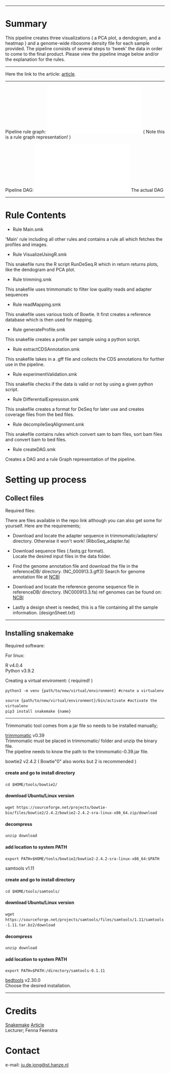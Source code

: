 ------------------------------------------------------------------------

# Summary

This pipeline creates three visualizations ( a PCA plot, a dendogram, and a heatmap ) and a genome-wide ribosome density file
for each sample provided. The pipeline consists of several steps to 'tweek' the data in order to come to the final product.
Please view the pipeline image below and/or the explanation for the rules.

------------------------------------------------------------------------

Here the link to the article:
[article](https://link.springer.com/article/10.1007/s12275-020-9536-2).

------------------------------------------------------------------------

Pipeline rule graph: ![](images/ruleGraph.pdf) 
( Note this is a rule graph representation! )


Pipeline DAG: ![](images/DAG.pdf) 
The actual DAG

------------------------------------------------------------------------

# Rule Contents

- Rule Main.smk

'Main' rule including all other rules and contains a rule all which fetches the profiles and images.

- Rule VisualizeUsingR.smk

This snakefile runs the R script RunDeSeq.R which in return returns plots, like the dendogram and PCA plot.

- Rule trimming.smk

This snakefile uses trimmomatic to filter low quality reads and adapter sequences

- Rule readMapping.smk

This snakefile uses various tools of Bowtie. It first creates a reference database which is then used for mapping.

- Rule generateProfile.smk

This snakefile creates a profile per sample using a python script.

- Rule extractCDSAnnotation.smk

This snakefile takes in a .gff file and collects the CDS annotations for further use in the pipeline.

- Rule experimentValidation.smk

This snakefile checks if the data is valid or not by using a given python script.

- Rule DifferentialExpression.smk

This snakefile creates a format for DeSeq for later use and creates coverage files from the bed files.

- Rule decompileSeqAlignment.smk

This snakefile contains rules which convert sam to bam files, sort bam files and convert bam to bed files.

- Rule createDAG.smk

Creates a DAG and a rule Graph representation of the pipeline.

# Setting up process

## Collect files

Required files:

There are files available in the repo link although you can also get
some for yourself. Here are the requirements;

-   Download and locate the adapter sequence in trimmomatic/adapters/
    directory. Otherwise it won't work! (RiboSeq_adapter.fa)

-   Download sequence files (.fastq.gz format).  
    Locate the desired input files in the data folder.  

-   Find the genome annotation file and download the file in the
    referenceDB/ directory. (NC_000913.3.gff3) Search for genome annotation file at [NCBI](https://www.ncbi.nlm.nih.gov/nuccore)

-   Download and locate the reference genome sequence file in
    referenceDB/ directory. (NC000913.3.fa) 
ref genomes can be found on: [NCBI](https://www.ncbi.nlm.nih.gov/nuccore)

-   Lastly a design sheet is needed, this is a file containing all the sample information.
    (designSheet.txt)

------------------------------------------------------------------------

## Installing snakemake

Required software:

For linux:

R v4.0.4  
Python v3.9.2

Creating a virtual enviroment: ( required! )

`python3 -m venv {path/to/new/virtual/environment} #create a virtualenv`
 
`source {path/to/new/virtual/environment}/bin/activate #activate the virtualenv`  
`pip3 install snakemake {name}`

------------------------------------------------------------------------

Trimmomatic tool comes from a jar file so needs to be installed manually;

[trimmomatic](http://www.usadellab.org/cms/?page=trimmomatic) v0.39  
Trimmomatic must be placed in trimmomatic/ folder and unzip the binary
file.  
The pipeline needs to know the path to the trimmomatic-0.39.jar file.


bowtie2 v2.4.2 ( Bowtie"0" also works but 2 is recommended )

#### create and go to install directory

`cd $HOME/tools/bowtie2/`

#### download Ubuntu/Linux version

`wget https://sourceforge.net/projects/bowtie-bio/files/bowtie2/2.4.2/bowtie2-2.4.2-sra-linux-x86_64.zip/download`

#### decompress

`unzip download`

#### add location to system PATH

`export PATH=$HOME/tools/bowtie2/bowtie2-2.4.2-sra-linux-x86_64:$PATH`


samtools v1.11

#### create and go to install directory

`cd $HOME/tools/samtools/`

#### download Ubuntu/Linux version

`wget https://sourceforge.net/projects/samtools/files/samtools/1.11/samtools-1.11.tar.bz2/download`

#### decompress

`unzip download`

#### add location to system PATH

`export PATH=$PATH:/directory/samtools-0.1.11`


[bedtools](https://bedtools.readthedocs.io/en/latest/content/installation.html)
v2.30.0  
Choose the desired installation.


---------------------------

# Credits

[Snakemake](https://snakemake.readthedocs.io/en/stable/index.html)
[Article](https://link.springer.com/article/10.1007/s12275-020-9536-2)  
Lecturer; Fenna Feenstra  

# Contact

e-mail: <ju.de.jong@st.hanze.nl>